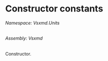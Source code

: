 <a name='F-Vsxmd-Units-MemberKind-Constructor'></a>
# Constructor constants

###### Namespace:  Vsxmd.Units

###### Assembly:  Vsxmd

Constructor.
